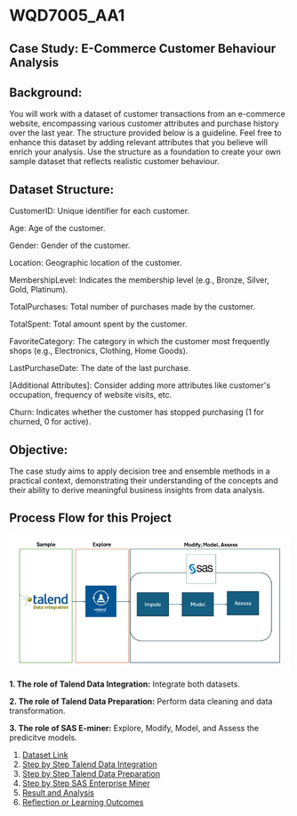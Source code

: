 # WQD7005_AA1

## Case Study: E-Commerce Customer Behaviour Analysis 
## Background: 
You will work with a dataset of customer transactions from an e-commerce website, encompassing various customer attributes and purchase history over the last year. The structure provided below is a guideline. Feel free to enhance this dataset by adding  relevant attributes that you believe will enrich your analysis. Use the structure as a 
foundation to create your own sample dataset that reflects realistic customer behaviour. 

## Dataset Structure: 

CustomerID: Unique identifier for each customer. 

Age: Age of the customer. 

Gender: Gender of the customer. 

Location: Geographic location of the customer. 

MembershipLevel: Indicates the membership level (e.g., Bronze, Silver, Gold, Platinum). 

TotalPurchases: Total number of purchases made by the customer. 

TotalSpent: Total amount spent by the customer. 

FavoriteCategory: The category in which the customer most frequently shops (e.g., Electronics, Clothing, Home Goods). 

LastPurchaseDate: The date of the last purchase. 

[Additional Attributes]: Consider adding more attributes like customer's occupation, frequency of website visits, etc. 

Churn: Indicates whether the customer has stopped purchasing (1 for churned, 0 for active).

## Objective: 
The case study aims to apply decision tree and ensemble methods in a practical context, demonstrating their understanding of the concepts and their ability to derive meaningful business insights from data analysis. 

## Process Flow for this Project

![Updated Image](https://github.com/sokqi918/WQD7005_AA1/blob/main/Process%20flow.jpg)

**1. The role of Talend Data Integration:**
Integrate both datasets.

**2. The role of Talend Data Preparation:**
Perform data cleaning and data transformation.

**3. The role of SAS E-miner:**
Explore, Modify, Model, and Assess the predicitve models.

1. [Dataset Link](https://github.com/sokqi918/WQD7005_AA1/tree/main/Dataset)
2. [Step by Step Talend Data Integration](https://github.com/sokqi918/WQD7005_AA1/tree/main/Talend%20Data%20Integration)
3. [Step by Step Talend Data Preparation](https://github.com/sokqi918/WQD7005_AA1/tree/main/Talend%20Data%20Preparation)
4. [Step by Step SAS Enterprise Miner](https://github.com/sokqi918/WQD7005_AA1/tree/main/SAS%20Enterprise%20Miner)
5. [Result and Analysis](https://github.com/sokqi918/WQD7005_AA1/tree/main/Result%20%26%20Analysis)
6. [Reflection or Learning Outcomes](https://github.com/sokqi918/WQD7005_AA1/tree/main/Reflection%20or%20Learning%20Outcomes)
